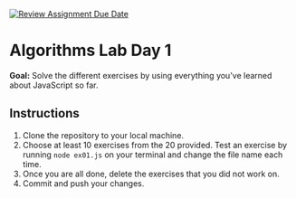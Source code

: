 [![Review Assignment Due Date](https://classroom.github.com/assets/deadline-readme-button-22041afd0340ce965d47ae6ef1cefeee28c7c493a6346c4f15d667ab976d596c.svg)](https://classroom.github.com/a/0a0GnmSt)
# Algorithms Lab Day 1

**Goal:** Solve the different exercises by using everything you've learned about JavaScript so far.

## Instructions

1. Clone the repository to your local machine.
2. Choose at least 10 exercises from the 20 provided. Test an exercise by running `node ex01.js` on your terminal and change the file name each time.
3. Once you are all done, delete the exercises that you did not work on.
4. Commit and push your changes.
